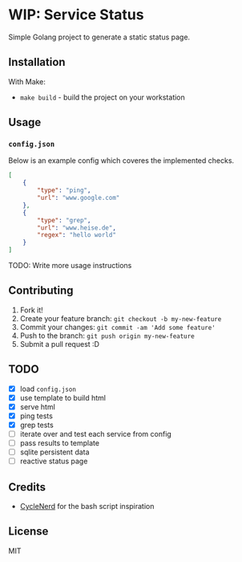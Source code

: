 # WIP: Service Status

Simple Golang project to generate a static status page.

## Installation

With Make:

* `make build` - build the project on your workstation

## Usage

### `config.json`

Below is an example config which coveres the implemented checks.

``` json
[
    {
        "type": "ping",
        "url": "www.google.com"
    },
    {
        "type": "grep",
        "url": "www.heise.de",
        "regex": "hello world"
    }
]
```

TODO: Write more usage instructions

## Contributing

1. Fork it!
2. Create your feature branch: `git checkout -b my-new-feature`
3. Commit your changes: `git commit -am 'Add some feature'`
4. Push to the branch: `git push origin my-new-feature`
5. Submit a pull request :D

## TODO

* [x] load `config.json`
* [x] use template to build html
* [x] serve html
* [x] ping tests
* [x] grep tests
* [ ] iterate over and test each service from config
* [ ] pass results to template
* [ ] sqlite persistent data
* [ ] reactive status page

## Credits

* [CycleNerd](https://github.com/Cyclenerd/static_status) for the bash script inspiration

## License

MIT